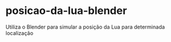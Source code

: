 # posicao-da-lua-blender
Utiliza o Blender para simular a posição da Lua para determinada localização
